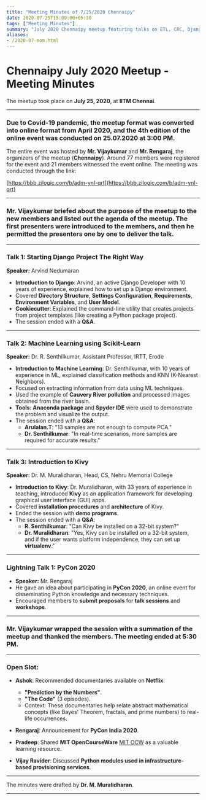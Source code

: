 ```yaml
---
title: "Meeting Minutes of 7/25/2020 Chennaipy"
date: 2020-07-25T15:00:00+05:30
tags: ["Meeting Minutes"]
summary: "July 2020 Chennaipy meetup featuring talks on ETL, CRC, Django, machine learning, and Kivy."
aliases:
- /2020-07-mom.html
---
```


# Chennaipy July 2020 Meetup - Meeting Minutes

The meetup took place on **July 25, 2020**, at **IITM Chennai**.

---

### Due to Covid-19 pandemic, the meetup format was converted into online format from April 2020, and the 4th edition of the online event was conducted on **25.07.2020 at 3:00 PM**.

The entire event was hosted by **Mr. Vijaykumar** and **Mr. Rengaraj**, the organizers of the meetup (**Chennaipy**). Around 77 members were registered for the event and 21 members witnessed the event online. The meeting was conducted through the link:

[https://bbb.zilogic.com/b/adm-ynl-qrt](https://bbb.zilogic.com/b/adm-ynl-qrt)

---

### Mr. Vijaykumar briefed about the purpose of the meetup to the new members and listed out the agenda of the meetup. The first presenters were introduced to the members, and then he permitted the presenters one by one to deliver the talk.

---

### Talk 1: Starting Django Project The Right Way
**Speaker:** Arvind Nedumaran

- **Introduction to Django**: Arvind, an active Django Developer with 10 years of experience, explained how to set up a Django environment.
- Covered **Directory Structure**, **Settings Configuration**, **Requirements**, **Environment Variables**, and **User Model**.
- **Cookiecutter**: Explained the command-line utility that creates projects from project templates (like creating a Python package project).
- The session ended with a **Q&A**.

---

### Talk 2: Machine Learning using Scikit-Learn
**Speaker:** Dr. R. Senthilkumar, Assistant Professor, IRTT, Erode

- **Introduction to Machine Learning**: Dr. Senthilkumar, with 10 years of experience in ML, explained classification methods and KNN (K-Nearest Neighbors).
- Focused on extracting information from data using ML techniques.
- Used the example of **Cauvery River pollution** and processed images obtained from the river basin.
- **Tools**: **Anaconda package** and **Spyder IDE** were used to demonstrate the problem and visualize the output.
- The session ended with a **Q&A**:
  - **Arulalan.T**: "13 samples are not enough to compute PCA."
  - **Dr. Senthilkumar**: "In real-time scenarios, more samples are required for accurate results."

---

### Talk 3: Introduction to Kivy
**Speaker:** Dr. M. Muralidharan, Head, CS, Nehru Memorial College

- **Introduction to Kivy**: Dr. Muralidharan, with 33 years of experience in teaching, introduced **Kivy** as an application framework for developing graphical user interface (GUI) apps.
- Covered **installation procedures** and **architecture** of Kivy.
- Ended the session with **demo programs**.
- The session ended with a **Q&A**:
  - **R. Senthilkumar**: "Can Kivy be installed on a 32-bit system?"
  - **Dr. Muralidharan**: "Yes, Kivy can be installed on a 32-bit system, and if the user wants platform independence, they can set up **virtualenv**."

---

### Lightning Talk 1: PyCon 2020

- **Speaker:** Mr. Rengaraj
- He gave an idea about participating in **PyCon 2020**, an online event for disseminating Python knowledge and necessary techniques.
- Encouraged members to **submit proposals** for **talk sessions** and **workshops**.

---

### Mr. Vijaykumar wrapped the session with a summation of the meetup and thanked the members. The meeting ended at **5:30 PM**.

---

### Open Slot:
- **Ashok**: Recommended documentaries available on **Netflix**:
  - **"Prediction by the Numbers"**.
  - **"The Code"** (3 episodes).
  - Context: These documentaries help relate abstract mathematical concepts (like Bayes' Theorem, fractals, and prime numbers) to real-life occurrences.

- **Rengaraj**: Announcement for **PyCon India 2020**.
  
- **Pradeep**: Shared **MIT OpenCourseWare** [MIT OCW](https://ocw.mit.edu/index.htm) as a valuable learning resource.
  
- **Vijay Ravider**: Discussed **Python modules used in infrastructure-based provisioning services**.

---

The minutes were drafted by **Dr. M. Muralidharan**.

---
